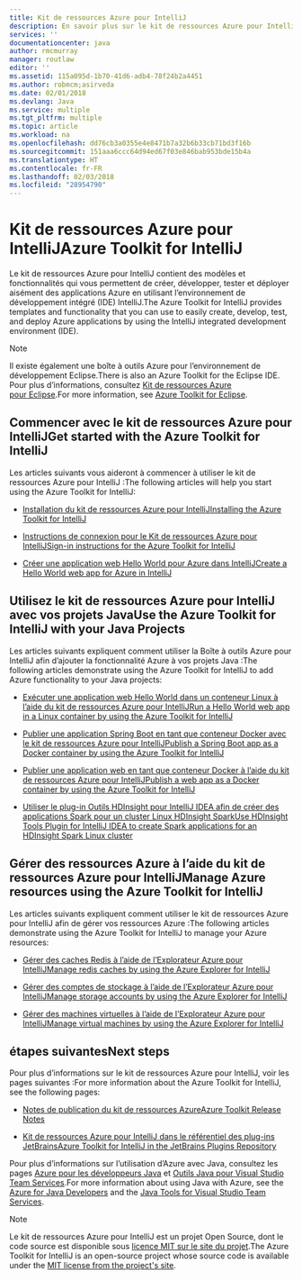 ```yaml
---
title: Kit de ressources Azure pour IntelliJ
description: En savoir plus sur le kit de ressources Azure pour IntelliJ.
services: ''
documentationcenter: java
author: rmcmurray
manager: routlaw
editor: ''
ms.assetid: 115a095d-1b70-41d6-adb4-78f24b2a4451
ms.author: robmcm;asirveda
ms.date: 02/01/2018
ms.devlang: Java
ms.service: multiple
ms.tgt_pltfrm: multiple
ms.topic: article
ms.workload: na
ms.openlocfilehash: dd76cb3a0355e4e8471b7a32b6b33cb71bd3f16b
ms.sourcegitcommit: 151aaa6ccc64d94ed67f03e846bab953bde15b4a
ms.translationtype: HT
ms.contentlocale: fr-FR
ms.lasthandoff: 02/03/2018
ms.locfileid: "28954790"
---
```

# <a name="azure-toolkit-for-intellij"></a><span data-ttu-id="fa537-103">Kit de ressources Azure pour IntelliJ</span><span class="sxs-lookup"><span data-stu-id="fa537-103">Azure Toolkit for IntelliJ</span></span>
<span data-ttu-id="fa537-104">Le kit de ressources Azure pour IntelliJ contient des modèles et fonctionnalités qui vous permettent de créer, développer, tester et déployer aisément des applications Azure en utilisant l’environnement de développement intégré (IDE) IntelliJ.</span><span class="sxs-lookup"><span data-stu-id="fa537-104">The Azure Toolkit for IntelliJ provides templates and functionality that you can use to easily create, develop, test, and deploy Azure applications by using the IntelliJ integrated development environment (IDE).</span></span>

> [!NOTE]
> 
> <span data-ttu-id="fa537-105">Il existe également une boîte à outils Azure pour l’environnement de développement Eclipse.</span><span class="sxs-lookup"><span data-stu-id="fa537-105">There is also an Azure Toolkit for the Eclipse IDE.</span></span> <span data-ttu-id="fa537-106">Pour plus d’informations, consultez [Kit de ressources Azure pour Eclipse](../eclipse/azure-toolkit-for-eclipse.md).</span><span class="sxs-lookup"><span data-stu-id="fa537-106">For more information, see [Azure Toolkit for Eclipse](../eclipse/azure-toolkit-for-eclipse.md).</span></span>
> 

## <a name="get-started-with-the-azure-toolkit-for-intellij"></a><span data-ttu-id="fa537-107">Commencer avec le kit de ressources Azure pour IntelliJ</span><span class="sxs-lookup"><span data-stu-id="fa537-107">Get started with the Azure Toolkit for IntelliJ</span></span>
<span data-ttu-id="fa537-108">Les articles suivants vous aideront à commencer à utiliser le kit de ressources Azure pour IntelliJ :</span><span class="sxs-lookup"><span data-stu-id="fa537-108">The following articles will help you start using the Azure Toolkit for IntelliJ:</span></span>

* [<span data-ttu-id="fa537-109">Installation du kit de ressources Azure pour IntelliJ</span><span class="sxs-lookup"><span data-stu-id="fa537-109">Installing the Azure Toolkit for IntelliJ</span></span>](azure-toolkit-for-intellij-installation.md)

* [<span data-ttu-id="fa537-110">Instructions de connexion pour le Kit de ressources Azure pour IntelliJ</span><span class="sxs-lookup"><span data-stu-id="fa537-110">Sign-in instructions for the Azure Toolkit for IntelliJ</span></span>](azure-toolkit-for-intellij-sign-in-instructions.md)

* [<span data-ttu-id="fa537-111">Créer une application web Hello World pour Azure dans IntelliJ</span><span class="sxs-lookup"><span data-stu-id="fa537-111">Create a Hello World web app for Azure in IntelliJ</span></span>](azure-toolkit-for-intellij-create-hello-world-web-app.md)

## <a name="use-the-azure-toolkit-for-intellij-with-your-java-projects"></a><span data-ttu-id="fa537-112">Utilisez le kit de ressources Azure pour IntelliJ avec vos projets Java</span><span class="sxs-lookup"><span data-stu-id="fa537-112">Use the Azure Toolkit for IntelliJ with your Java Projects</span></span>
<span data-ttu-id="fa537-113">Les articles suivants expliquent comment utiliser la Boîte à outils Azure pour IntelliJ afin d’ajouter la fonctionnalité Azure à vos projets Java :</span><span class="sxs-lookup"><span data-stu-id="fa537-113">The following articles demonstrate using the Azure Toolkit for IntelliJ to add Azure functionality to your Java projects:</span></span>

* [<span data-ttu-id="fa537-114">Exécuter une application web Hello World dans un conteneur Linux à l’aide du kit de ressources Azure pour IntelliJ</span><span class="sxs-lookup"><span data-stu-id="fa537-114">Run a Hello World web app in a Linux container by using the Azure Toolkit for IntelliJ</span></span>](azure-toolkit-for-intellij-hello-world-web-app-linux.md)

* [<span data-ttu-id="fa537-115">Publier une application Spring Boot en tant que conteneur Docker avec le kit de ressources Azure pour IntelliJ</span><span class="sxs-lookup"><span data-stu-id="fa537-115">Publish a Spring Boot app as a Docker container by using the Azure Toolkit for IntelliJ</span></span>](azure-toolkit-for-intellij-publish-spring-boot-docker-app.md)

* [<span data-ttu-id="fa537-116">Publier une application web en tant que conteneur Docker à l’aide du kit de ressources Azure pour IntelliJ</span><span class="sxs-lookup"><span data-stu-id="fa537-116">Publish a web app as a Docker container by using the Azure Toolkit for IntelliJ</span></span>](azure-toolkit-for-intellij-publish-as-docker-container.md)

* [<span data-ttu-id="fa537-117">Utiliser le plug-in Outils HDInsight pour IntelliJ IDEA afin de créer des applications Spark pour un cluster Linux HDInsight Spark</span><span class="sxs-lookup"><span data-stu-id="fa537-117">Use HDInsight Tools Plugin for IntelliJ IDEA to create Spark applications for an HDInsight Spark Linux cluster</span></span>](/azure/hdinsight/hdinsight-apache-spark-intellij-tool-plugin)

## <a name="manage-azure-resources-using-the-azure-toolkit-for-intellij"></a><span data-ttu-id="fa537-118">Gérer des ressources Azure à l’aide du kit de ressources Azure pour IntelliJ</span><span class="sxs-lookup"><span data-stu-id="fa537-118">Manage Azure resources using the Azure Toolkit for IntelliJ</span></span>
<span data-ttu-id="fa537-119">Les articles suivants expliquent comment utiliser le kit de ressources Azure pour IntelliJ afin de gérer vos ressources Azure :</span><span class="sxs-lookup"><span data-stu-id="fa537-119">The following articles demonstrate using the Azure Toolkit for IntelliJ to manage your Azure resources:</span></span>

* [<span data-ttu-id="fa537-120">Gérer des caches Redis à l’aide de l’Explorateur Azure pour IntelliJ</span><span class="sxs-lookup"><span data-stu-id="fa537-120">Manage redis caches by using the Azure Explorer for IntelliJ</span></span>](azure-toolkit-for-intellij-managing-redis-caches-using-azure-explorer.md)

* [<span data-ttu-id="fa537-121">Gérer des comptes de stockage à l’aide de l’Explorateur Azure pour IntelliJ</span><span class="sxs-lookup"><span data-stu-id="fa537-121">Manage storage accounts by using the Azure Explorer for IntelliJ</span></span>](azure-toolkit-for-intellij-managing-virtual-machines-using-azure-explorer.md)

* [<span data-ttu-id="fa537-122">Gérer des machines virtuelles à l’aide de l’Explorateur Azure pour IntelliJ</span><span class="sxs-lookup"><span data-stu-id="fa537-122">Manage virtual machines by using the Azure Explorer for IntelliJ</span></span>](azure-toolkit-for-intellij-managing-storage-accounts-using-azure-explorer.md)

## <a name="next-steps"></a><span data-ttu-id="fa537-123">étapes suivantes</span><span class="sxs-lookup"><span data-stu-id="fa537-123">Next steps</span></span>

<span data-ttu-id="fa537-124">Pour plus d’informations sur le kit de ressources Azure pour IntelliJ, voir les pages suivantes :</span><span class="sxs-lookup"><span data-stu-id="fa537-124">For more information about the Azure Toolkit for IntelliJ, see the following pages:</span></span>

* [<span data-ttu-id="fa537-125">Notes de publication du kit de ressources Azure</span><span class="sxs-lookup"><span data-stu-id="fa537-125">Azure Toolkit Release Notes</span></span>](https://github.com/Microsoft/azure-tools-for-java/releases)

* [<span data-ttu-id="fa537-126">Kit de ressources Azure pour IntelliJ dans le référentiel des plug-ins JetBrains</span><span class="sxs-lookup"><span data-stu-id="fa537-126">Azure Toolkit for IntelliJ in the JetBrains Plugins Repository</span></span>](https://plugins.jetbrains.com/plugin/8053-azure-toolkit-for-intellij)

<span data-ttu-id="fa537-127">Pour plus d’informations sur l’utilisation d’Azure avec Java, consultez les pages [Azure pour les développeurs Java](https://docs.microsoft.com/java/azure/) et [Outils Java pour Visual Studio Team Services](https://java.visualstudio.com/).</span><span class="sxs-lookup"><span data-stu-id="fa537-127">For more information about using Java with Azure, see the [Azure for Java Developers](https://docs.microsoft.com/java/azure/) and the [Java Tools for Visual Studio Team Services](https://java.visualstudio.com/).</span></span>

> [!NOTE]
> 
> <span data-ttu-id="fa537-128">Le kit de ressources Azure pour IntelliJ est un projet Open Source, dont le code source est disponible sous [licence MIT sur le site du projet](https://github.com/microsoft/azure-tools-for-java).</span><span class="sxs-lookup"><span data-stu-id="fa537-128">The Azure Toolkit for IntelliJ is an open-source project whose source code is available under the [MIT license from the project's site](https://github.com/microsoft/azure-tools-for-java).</span></span>
> 

<!-- [!INCLUDE [azure-toolkit-for-intellij-additional-resources](../includes/azure-toolkit-for-intellij-additional-resources.md)] -->

<!-- URL List -->

[Azure for Java Developers]: https://docs.microsoft.com/java/azure/
[Java Tools for Visual Studio Team Services]: https://java.visualstudio.com/

<!-- Temporarily Deprecated URLs -->

<!-- [Debug a Java Web App on Azure in IntelliJ]: ./app-service-web/app-service-web-debug-java-web-app-in-intellij.md -->
